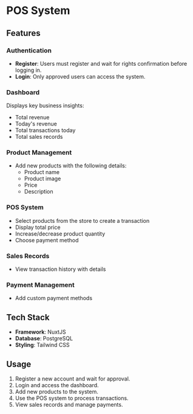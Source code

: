 # POS System

## Features

### Authentication
- **Register**: Users must register and wait for rights confirmation before logging in.
- **Login**: Only approved users can access the system.

### Dashboard
Displays key business insights:
- Total revenue
- Today's revenue
- Total transactions today
- Total sales records

### Product Management
- Add new products with the following details:
  - Product name
  - Product image
  - Price
  - Description

### POS System
- Select products from the store to create a transaction
- Display total price
- Increase/decrease product quantity
- Choose payment method

### Sales Records
- View transaction history with details

### Payment Management
- Add custom payment methods

## Tech Stack
- **Framework**: NuxtJS
- **Database**: PostgreSQL
- **Styling**: Tailwind CSS

## Usage
1. Register a new account and wait for approval.
2. Login and access the dashboard.
3. Add new products to the system.
4. Use the POS system to process transactions.
5. View sales records and manage payments.
